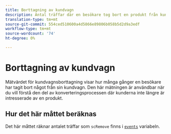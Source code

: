 ```yaml
---
title: Borttagning av kundvagn
description: Antal träffar där en besökare tog bort en produkt från kundvagnen.
translation-type: tm+mt
source-git-commit: 554ced510600a4d5866e89806b058b5d2d9a3edf
workflow-type: tm+mt
source-wordcount: '74'
ht-degree: 0%

---
```



# Borttagning av kundvagn

Mätvärdet för kundvagnsborttagning visar hur många gånger en besökare har tagit bort något från sin kundvagn. Den här mätningen är användbar när du vill förstå den del av konverteringsprocessen där kunderna inte längre är intresserade av en produkt.

## Hur det här måttet beräknas

Det här måttet räknar antalet träffar som `scRemove` finns i [`events`](/help/implement/vars/page-vars/events/events-overview.md) variabeln.
